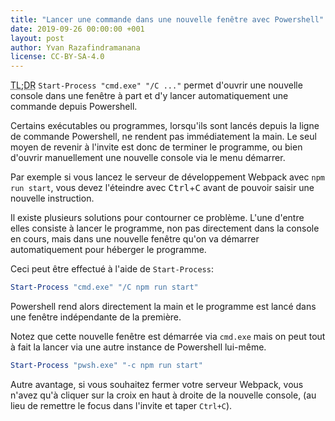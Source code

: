 ```yaml
---
title: "Lancer une commande dans une nouvelle fenêtre avec Powershell"
date: 2019-09-26 00:00:00 +001
layout: post
author: Yvan Razafindramanana
license: CC-BY-SA-4.0
---
```


<acronym title="En résumé... (Too long; Didn't Read)">TL;DR</acronym> `Start-Process "cmd.exe" "/C ..."` 
permet d'ouvrir une nouvelle console
dans une fenêtre à part et d'y lancer automatiquement une commande depuis Powershell.

<!--more-->

Certains exécutables ou programmes, lorsqu'ils sont lancés depuis
la ligne de commande Powershell, ne rendent pas immédiatement la main. Le
seul moyen de revenir à l'invite est donc de terminer le programme,
ou bien d'ouvrir manuellement une nouvelle console via le menu démarrer.

Par exemple si vous lancez le serveur de développement Webpack avec 
`npm run start`, vous devez l'éteindre avec <kbd>Ctrl</kbd>+<kbd>C</kbd> avant de pouvoir
saisir une nouvelle instruction.

Il existe plusieurs solutions pour contourner ce problème. L'une d'entre
elles consiste à lancer le programme, non pas directement dans la console
en cours, mais dans une nouvelle fenêtre qu'on va démarrer automatiquement
pour héberger le programme.

Ceci peut être effectué à l'aide de `Start-Process`:

```powershell
Start-Process "cmd.exe" "/C npm run start"
```

Powershell rend alors directement la main et le programme est lancé dans
une fenêtre indépendante de la première.

Notez que cette nouvelle fenêtre est démarrée via `cmd.exe` mais
on peut tout à fait la lancer via une autre instance de
Powershell lui-même.

```powershell
Start-Process "pwsh.exe" "-c npm run start"
```

Autre avantage, si vous souhaitez fermer votre serveur Webpack, vous
n'avez qu'à cliquer sur la croix en haut à droite de la nouvelle console,
(au lieu de remettre le focus dans l'invite et taper `Ctrl+C`).
